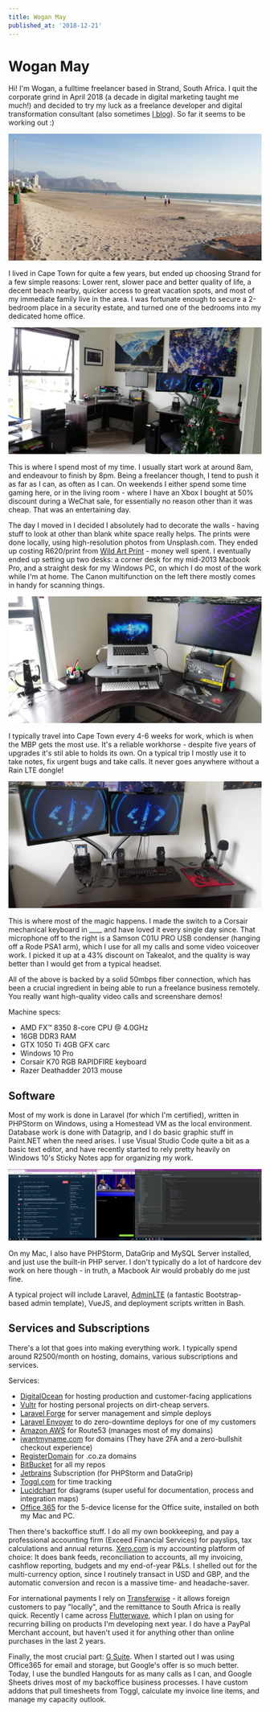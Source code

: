 ```yaml
---
title: Wogan May
published_at: '2018-12-21'
---
```


# Wogan May

Hi! I'm Wogan, a fulltime freelancer based in Strand, South Africa. I quit the corporate grind in April 2018 (a decade in digital marketing taught me much!) and decided to try my luck as a freelance developer and digital transformation consultant (also sometimes [I blog](https://wogan.blog)). So far it seems to be working out :)

![Strand Beach](images/strand.jpg)

I lived in Cape Town for quite a few years, but ended up choosing Strand for a few simple reasons: Lower rent, slower pace and better quality of life, a decent beach nearby, quicker access to great vacation spots, and most of my immediate family live in the area. I was fortunate enough to secure a 2-bedroom place in a security estate, and turned one of the bedrooms into my dedicated home office.

![My home office](images/office.jpg)

This is where I spend most of my time. I usually start work at around 8am, and endeavour to finish by 8pm. Being a freelancer though, I tend to push it as far as I can, as often as I can. On weekends I either spend some time gaming here, or in the living room - where I have an Xbox I bought at 50% discount during a WeChat sale, for essentially no reason other than it was cheap. That was an entertaining day.

The day I moved in I decided I absolutely had to decorate the walls - having stuff to look at other than blank white space really helps. The prints were done locally, using high-resolution photos from Unsplash.com. They ended up costing R620/print from [Wild Art Print](http://wildartprint.co.za) - money well spent. I eventually ended up setting up two desks: a corner desk for my mid-2013 Macbook Pro, and a straight desk for my Windows PC, on which I do most of the work while I'm at home. The Canon multifunction on the left there mostly comes in handy for scanning things.

![The Macbook](images/mac.jpg)

I typically travel into Cape Town every 4-6 weeks for work, which is when the MBP gets the most use. It's a reliable workhorse - despite five years of upgrades it's stil able to holds its own. On a typical trip I mostly use it to take notes, fix urgent bugs and take calls. It never goes anywhere without a Rain LTE dongle!

![Main PC](images/pc.jpg)

This is where most of the magic happens. I made the switch to a Corsair mechanical keyboard in ____ and have loved it every single day since. That microphone off to the right is a Samson C01U PRO USB condenser (hanging off a Rode PSA1 arm), which I use for all my calls and some video voiceover work. I picked it up at a 43% discount on Takealot, and the quality is way better than I would get from a typical headset.

All of the above is backed by a solid 50mbps fiber connection, which has been a crucial ingredient in being able to run a freelance business remotely. You really want high-quality video calls and screenshare demos!

Machine specs:

* AMD FX™ 8350 8-core CPU @ 4.0GHz
* 16GB DDR3 RAM
* GTX 1050 Ti 4GB GFX carc
* Windows 10 Pro
* Corsair K70 RGB RAPIDFIRE keyboard
* Razer Deathadder 2013 mouse

## Software

Most of my work is done in Laravel (for which I'm certified), written in PHPStorm on Windows, using a Homestead VM as the local environment. Database work is done with Datagrip, and I do basic graphic stuff in Paint.NET when the need arises. I use Visual Studio Code quite a bit as a basic text editor, and have recently started to rely pretty heavily on Windows 10's Sticky Notes app for organizing my work.

![A typical desktop](images/desktop.png)

On my Mac, I also have PHPStorm, DataGrip and MySQL Server installed, and just use the built-in PHP server. I don't typically do a lot of hardcore dev work on here though - in truth, a Macbook Air would probably do me just fine.

A typical project will include Laravel, [AdminLTE](https://adminlte.io/) (a fantastic Bootstrap-based admin template), VueJS, and deployment scripts written in Bash.

## Services and Subscriptions

There's a lot that goes into making everything work. I typically spend around R2500/month on hosting, domains, various subscriptions and services.

Services:
* [DigitalOcean](https://www.digitalocean.com) for hosting production and customer-facing applications
* [Vultr](https://www.vultr.com) for hosting personal projects on dirt-cheap servers.
* [Laravel Forge](https://forge.laravel.com) for server management and simple deploys
* [Laravel Envoyer](https://envoyer.io) to do zero-downtime deploys for one of my customers
* [Amazon AWS](https://aws.amazon.com) for Route53 (manages most of my domains)
* [iwantmyname.com](https://iwantmyname.com) for domains (They have 2FA and a zero-bullshit checkout experience)
* [RegisterDomain](https://www.registerdomain.co.za) for .co.za domains
* [BitBucket](https://www.bitbucket.org) for all my repos
* [Jetbrains](https://www.jetbrains.com) Subscription (for PHPStorm and DataGrip)
* [Toggl.com](https://toggl.com) for time tracking
* [Lucidchart](https://www.lucidchart.com) for diagrams (super useful for documentation, process and integration maps)
* [Office 365](https://www.office.com) for the 5-device license for the Office suite, installed on both my Mac and PC.

Then there's backoffice stuff. I do all my own bookkeeping, and pay a professional accounting firm (Exceed Financial Services) for payslips, tax calculations and annual returns. [Xero.com](https://www.xero.com/za) is my accounting platform of choice: It does bank feeds, reconciliation to accounts, all my invoicing, cashflow reporting, budgets and my end-of-year P&Ls. I shelled out for the multi-currency option, since I routinely transact in USD and GBP, and the automatic conversion and recon is a massive time- and headache-saver.

For international payments I rely on [Transferwise](https://transferwise.com/) - it allows foreign customers to pay "locally", and the remittance to South Africa is really quick. Recently I came across [Flutterwave](https://flutterwave.com/za/), which I plan on using for recurring billing on products I'm developing next year. I do have a PayPal Merchant account, but haven't used it for anything other than online purchases in the last 2 years.

Finally, the most crucial part: [G Suite](https://gsuite.google.com/). When I started out I was using Office365 for email and storage, but Google's offer is so much better. Today, I use the bundled Hangouts for as many calls as I can, and Google Sheets drives most of my backoffice business processes. I have custom addons that pull timesheets from Toggl, calculate my invoice line items, and manage my capacity outlook.